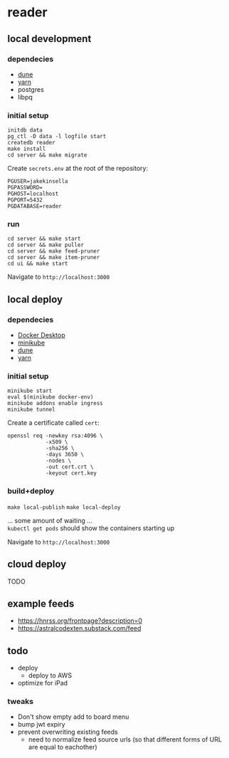 # reader

## local development

### dependecies
 - [dune](https://dune.build)
 - [yarn](https://yarnpkg.com)
 - postgres
 - libpq

### initial setup
`initdb data`  
`pg_ctl -D data -l logfile start`  
`createdb reader`  
`make install`  
`cd server && make migrate`  
  
Create `secrets.env` at the root of the repository:
```
PGUSER=jakekinsella
PGPASSWORD=
PGHOST=localhost
PGPORT=5432
PGDATABASE=reader
```

### run
`cd server && make start`  
`cd server && make puller`  
`cd server && make feed-pruner`  
`cd server && make item-pruner`  
`cd ui && make start`  
  
Navigate to `http://localhost:3000`  

## local deploy

### dependecies
 - [Docker Desktop](https://www.docker.com/products/docker-desktop/)
 - [minikube](https://minikube.sigs.k8s.io/docs/)
 - [dune](https://dune.build)
 - [yarn](https://yarnpkg.com)

### initial setup

`minikube start`  
`eval $(minikube docker-env)`  
`minikube addons enable ingress`  
`minikube tunnel`  
  
Create a certificate called `cert`:
```
openssl req -newkey rsa:4096 \
            -x509 \
            -sha256 \
            -days 3650 \
            -nodes \
            -out cert.crt \
            -keyout cert.key
```

### build+deploy
`make local-publish`
`make local-deploy`

... some amount of waiting ...  
`kubectl get pods` should show the containers starting up  
  
Navigate to `http://localhost:3000`  

## cloud deploy
TODO  

## example feeds
 - https://hnrss.org/frontpage?description=0
 - https://astralcodexten.substack.com/feed

## todo
 - deploy
   - deploy to AWS
 - optimize for iPad

### tweaks
 - Don't show empty add to board menu
 - bump jwt expiry
 - prevent overwriting existing feeds
   - need to normalize feed source urls (so that different forms of URL are equal to eachother)
